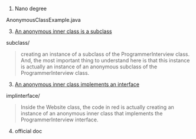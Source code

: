 1. Nano degree

AnonymousClassExample.java

3. [An anonymous inner class is a subclass](https://www.programmerinterview.com/java-questions/java-anonymous-class-example/)

subclass/

> creating an instance of a subclass of the ProgrammerInterview class. And, the most important thing to understand here is that this instance is actually an instance of an anonymous subclass of the ProgrammerInterview class.

3. [An anonymous inner class implements an interface](https://www.programmerinterview.com/java-questions/anonymous-class-interface/)

implinterface/

> Inside the Website class, the code in red is actually creating an instance of an anonymous inner class that implements the ProgrammerInterview interface.

4. official doc

